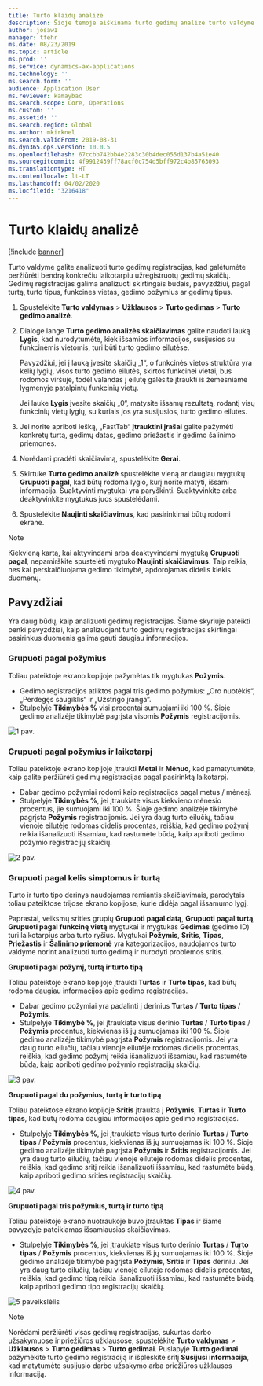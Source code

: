 ```yaml
---
title: Turto klaidų analizė
description: Šioje temoje aiškinama turto gedimų analizė turto valdyme.
author: josaw1
manager: tfehr
ms.date: 08/23/2019
ms.topic: article
ms.prod: ''
ms.service: dynamics-ax-applications
ms.technology: ''
ms.search.form: ''
audience: Application User
ms.reviewer: kamaybac
ms.search.scope: Core, Operations
ms.custom: ''
ms.assetid: ''
ms.search.region: Global
ms.author: mkirknel
ms.search.validFrom: 2019-08-31
ms.dyn365.ops.version: 10.0.5
ms.openlocfilehash: 67ccbb742bb4e2283c30b4dec055d137b4a51e40
ms.sourcegitcommit: 4f9912439ff78acf0c754d5bff972c4b85763093
ms.translationtype: HT
ms.contentlocale: lt-LT
ms.lasthandoff: 04/02/2020
ms.locfileid: "3216418"
---
```

# <a name="asset-fault-analysis"></a>Turto klaidų analizė

[!include [banner](../../includes/banner.md)]

 

Turto valdyme galite analizuoti turto gedimų registracijas, kad galėtumėte peržiūrėti bendrą konkrečiu laikotarpiu užregistruotų gedimų skaičių. Gedimų registracijas galima analizuoti skirtingais būdais, pavyzdžiui, pagal turtą, turto tipus, funkcines vietas, gedimo požymius ar gedimų tipus.

1. Spustelėkite **Turto valdymas** > **Užklausos** > **Turto gedimas** > **Turto gedimo analizė**.

2. Dialoge lange **Turto gedimo analizės skaičiavimas** galite naudoti lauką **Lygis**, kad nurodytumėte, kiek išsamios informacijos, susijusios su funkcinėmis vietomis, turi būti turto gedimo eilutėse. 

    Pavyzdžiui, jei į lauką įvesite skaičių „1“, o funkcinės vietos struktūra yra kelių lygių, visos turto gedimo eilutės, skirtos funkcinei vietai, bus rodomos viršuje, todėl valandas į eilutę galėsite įtraukti iš žemesniame lygmenyje patalpintų funkcinių vietų. 
        
    Jei lauke **Lygis** įvesite skaičių „0“, matysite išsamų rezultatą, rodantį visų funkcinių vietų lygių, su kuriais jos yra susijusios, turto gedimo eilutes.

3. Jei norite apriboti iešką, „FastTab“ **Įtrauktini įrašai** galite pažymėti konkretų turtą, gedimų datas, gedimo priežastis ir gedimo šalinimo priemones.

4. Norėdami pradėti skaičiavimą, spustelėkite **Gerai**.

5. Skirtuke **Turto gedimo analizė** spustelėkite vieną ar daugiau mygtukų **Grupuoti pagal**, kad būtų rodoma lygio, kurį norite matyti, išsami informacija. Suaktyvinti mygtukai yra paryškinti. Suaktyvinkite arba deaktyvinkite mygtukus juos spustelėdami.

6. Spustelėkite **Naujinti skaičiavimus**, kad pasirinkimai būtų rodomi ekrane. 

>[!NOTE]
>Kiekvieną kartą, kai aktyvindami arba deaktyvindami mygtuką **Grupuoti pagal**, nepamirškite spustelėti mygtuko **Naujinti skaičiavimus**. Taip reikia, nes kai perskaičiuojama gedimo tikimybė, apdorojamas didelis kiekis duomenų.

## <a name="examples"></a>Pavyzdžiai

Yra daug būdų, kaip analizuoti gedimų registracijas. Šiame skyriuje pateikti penki pavyzdžiai, kaip analizuojant turto gedimų registracijas skirtingai pasirinkus duomenis galima gauti daugiau informacijos.

### <a name="group-by-symptoms"></a>Grupuoti pagal požymius

Toliau pateiktoje ekrano kopijoje pažymėtas tik mygtukas **Požymis**.

- Gedimo registracijos atliktos pagal tris gedimo požymius: „Oro nuotėkis“, „Perdegęs saugiklis“ ir „Užstrigo įranga“.  
- Stulpelyje **Tikimybės %** visi procentai sumuojami iki 100 %. Šioje gedimo analizėje tikimybė pagrįsta visomis **Požymis** registracijomis.

![1 pav.](media/06-controlling-and-reporting.png)

### <a name="group-by-symptoms-and-time-period"></a>Grupuoti pagal požymius ir laikotarpį

Toliau pateiktoje ekrano kopijoje įtraukti **Metai** ir **Mėnuo**, kad pamatytumėte, kaip galite peržiūrėti gedimų registracijas pagal pasirinktą laikotarpį.

- Dabar gedimo požymiai rodomi kaip registracijos pagal metus / mėnesį.  
- Stulpelyje **Tikimybės %**, jei įtraukiate visus kiekvieno mėnesio procentus, jie sumuojami iki 100 %. Šioje gedimo analizėje tikimybė pagrįsta **Požymis** registracijomis. Jei yra daug turto eilučių, tačiau vienoje eilutėje rodomas didelis procentas, reiškia, kad gedimo požymį reikia išanalizuoti išsamiau, kad rastumėte būdą, kaip apriboti gedimo požymio registracijų skaičių.

![2 pav.](media/07-controlling-and-reporting.png)

### <a name="group-by-multiple-symptoms-and-assets"></a>Grupuoti pagal kelis simptomus ir turtą

Turto ir turto tipo derinys naudojamas remiantis skaičiavimais, parodytais toliau pateiktose trijose ekrano kopijose, kurie didėja pagal išsamumo lygį.  

Paprastai, veiksmų srities grupių **Grupuoti pagal datą**, **Grupuoti pagal turtą**, **Grupuoti pagal funkcinę vietą** mygtukai ir mygtukas **Gedimas** (gedimo ID) turi laikotarpius arba turto ryšius. Mygtukai **Požymis**, **Sritis**, **Tipas**, **Priežastis** ir **Šalinimo priemonė** yra kategorizacijos, naudojamos turto valdyme norint analizuoti turto gedimą ir nurodyti problemos sritis.  

**Grupuoti pagal požymį, turtą ir turto tipą**

Toliau pateiktoje ekrano kopijoje įtraukti **Turtas** ir **Turto tipas**, kad būtų rodoma daugiau informacijos apie gedimo registracijas.

- Dabar gedimo požymiai yra padalinti į derinius **Turtas** / **Turto tipas** / **Požymis**.  
- Stulpelyje **Tikimybė %**, jei įtraukiate visus derinio **Turtas** / **Turto tipas** / **Požymis** procentus, kiekvienas iš jų sumuojamas iki 100 %. Šioje gedimo analizėje tikimybė pagrįsta **Požymis** registracijomis. Jei yra daug turto eilučių, tačiau vienoje eilutėje rodomas didelis procentas, reiškia, kad gedimo požymį reikia išanalizuoti išsamiau, kad rastumėte būdą, kaip apriboti gedimo požymio registracijų skaičių.

![3 pav.](media/08-controlling-and-reporting.png)

**Grupuoti pagal du požymius, turtą ir turto tipą**

Toliau pateiktose ekrano kopijoje **Sritis** įtraukta į **Požymis**, **Turtas** ir **Turto tipas**, kad būtų rodoma daugiau informacijos apie gedimo registracijas.

- Stulpelyje **Tikimybės %**, jei įtraukiate visus turto derinio **Turtas** / **Turto tipas** / **Požymis** procentus, kiekvienas iš jų sumuojamas iki 100 %. Šioje gedimo analizėje tikimybė pagrįsta **Požymis** ir **Sritis** registracijomis. Jei yra daug turto eilučių, tačiau vienoje eilutėje rodomas didelis procentas, reiškia, kad gedimo sritį reikia išanalizuoti išsamiau, kad rastumėte būdą, kaip apriboti gedimo srities registracijų skaičių.  

![4 pav.](media/09-controlling-and-reporting.png)

**Grupuoti pagal tris požymius, turtą ir turto tipą**

Toliau pateiktoje ekrano nuotraukoje buvo įtrauktas **Tipas** ir šiame pavyzdyje pateikiamas išsamiausias skaičiavimas.
 
- Stulpelyje **Tikimybės %**, jei įtraukiate visus turto derinio **Turtas** / **Turto tipas** / **Požymis** procentus, kiekvienas iš jų sumuojamas iki 100 %. Šioje gedimo analizėje tikimybė pagrįsta **Požymis**, **Sritis** ir **Tipas** deriniu. Jei yra daug turto eilučių, tačiau vienoje eilutėje rodomas didelis procentas, reiškia, kad gedimo tipą reikia išanalizuoti išsamiau, kad rastumėte būdą, kaip apriboti gedimo tipo registracijų skaičių.

![5 paveikslėlis](media/10-controlling-and-reporting.png)


>[!NOTE]
>Norėdami peržiūrėti visas gedimų registracijas, sukurtas darbo užsakymuose ir priežiūros užklausose, spustelėkite **Turto valdymas** > **Užklausos** > **Turto gedimas** > **Turto gedimai**. Puslapyje **Turto gedimai** pažymėkite turto gedimo registraciją ir išplėskite sritį **Susijusi informacija**, kad matytumėte susijusio darbo užsakymo arba priežiūros užklausos informaciją.

